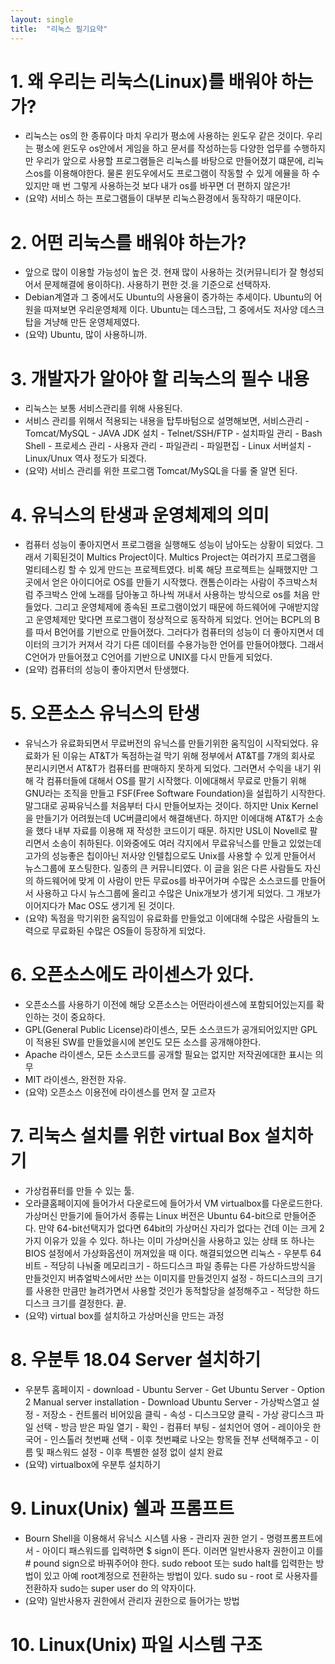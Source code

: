 ```yaml
---
layout: single
title:  "리눅스 필기요약"
---
```

 
# 1. 왜 우리는 리눅스(Linux)를 배워야 하는가?
- 리눅스는 os의 한 종류이다 마치 우리가 평소에 사용하는 윈도우 같은 것이다. 우리는 평소에 윈도우 os안에서 게임을 하고 문서를 작성하는등 다양한 업무를 수행하지만 우리가 앞으로 사용할 프로그램들은 리눅스를 바탕으로 만들어졌기 떄문에, 리눅스os를 이용해야한다. 물론 윈도우에서도 프로그램이 작동할 수 있게 에뮬을 하 수 있지만 매 번 그렇게 사용하는것 보다 내가 os를 바꾸면 더 편하지 않은가!
- (요약) 서비스 하는 프로그램들이 대부분 리눅스환경에서 동작하기 때문이다.
# 2. 어떤 리눅스를 배워야 하는가?
- 앞으로 많이 이용할 가능성이 높은 것. 현재 많이 사용하는 것(커뮤니티가 잘 형성되어서 문제해결에 용이하다). 사용하기 편한 것.을 기준으로 선택하자.
- Debian계열과 그 중에서도 Ubuntu의 사용율이 증가하는 추세이다. Ubuntu의 어원을 따져보면 우리운영체제 이다. Ubuntu는 데스크탑, 그 중에서도 저사양 데스크탑을 겨냥해 만든 운영체제였다.
- (요약) Ubuntu, 많이 사용하니까.
# 3. 개발자가 알아야 할 리눅스의 필수 내용
- 리눅스는 보통 서비스관리를 위해 사용된다.
- 서비스 관리를 위해서 적용되는 내용을 탑투바텀으로 설명해보면, 서비스관리 - Tomcat/MySQL - JAVA JDK 설치 - Telnet/SSH/FTP - 설치파일 관리 - Bash Shell - 프로세스 관리 - 사용자 관리 - 파일관리 - 파일편집 - Linux 서버설치 - Linux/Unux 역사 정도가 되겠다.
- (요약) 서비스 관리를 위한 프로그램 Tomcat/MySQL을 다룰 줄 알면 된다.
# 4. 유닉스의 탄생과 운영체제의 의미
- 컴퓨터 성능이 좋아지면서 프로그램을 실행해도 성능이 남아도는 상황이 되었다. 그래서 기획된것이 Multics Project이다. Multics Project는 여러가지 프로그램을 멀티테스킹 할 수 있게 만드는 프로젝트였다. 비록 해당 프로젝트는 실패했지만 그곳에서 얻은 아이디어로 OS를 만들기 시작했다. 캔톰슨이라는 사람이 주크박스처럼 주크박스 안에 노래를 담아놓고 하나씩 꺼내서 사용하는 방식으로 os를 처음 만들었다. 그리고 운영체제에 종속된 프로그램이었기 때문에 하드웨어에 구애받지않고 운영체제만 맞다면 프로그램이 정상적으로 동작하게 되었다. 언어는 BCPL의 B를 따서 B언어를 기반으로 만들어졌다. 그러다가 컴퓨터의 성능이 더 좋아지면서 데이터의 크기가 커져서 각기 다른 데이터를 수용가능한 언어를 만들어야했다. 그래서 C언어가 만들어졌고 C언어를 기반으로 UNIX를 다시 만들게 되었다.
- (요약) 컴퓨터의 성능이 좋아지면서 탄생했다.
# 5. 오픈소스 유닉스의 탄생
- 유닉스가 유료화되면서 무료버전의 유닉스를 만들기위한 움직임이 시작되었다. 유료화가 된 이유는 AT&T가 독점하는걸 막기 위해 정부에서 AT&T를 7개의 회사로 분리시키면서 AT&T가 컴퓨터를 판매하지 못하게 되었다. 그러면서 수익을 내기 위해 각 컴퓨터들에 대해서 OS를 팔기 시작했다. 이에대해서 무료로 만들기 위해 GNU라는 조직을 만들고 FSF(Free Software Foundation)을 설립하기 시작한다. 말그대로 공짜유닉스를 처음부터 다시 만들어보자는 것이다. 하지만 Unix Kernel을 만들기가 어려웠는데 UC버클리에서 해결해낸다. 하지만 이에대해 AT&T가 소송을 했다 내부 자료를 이용해 재 작성한 코드이기 때문. 하지만 USL이 Novell로 팔리면서 소송이 취하된다. 이와중에도 여러 각지에서 무료유닉스를 만들고 있었는데 고가의 성능좋은 칩이아닌 저사양 인텔칩으로도 Unix를 사용할 수 있게 만들어서 뉴스그룹에 포스팅한다. 일종의 큰 커뮤니티였다. 이 글을 읽은 다른 사람들도 자신의 하드웨어에 맞게 이 사람이 만든 무료os를 바꾸어가며 수많은 소스코드를 만들어서 사용하고 다시 뉴스그룹에 올리고 수많은 Unix개보가 생기게 되었다. 그 개보가 이어지다가 Mac OS도 생기게 된 것이다.
- (요약) 독점을 막기위한 움직임이 유료화를 만들었고 이에대해 수많은 사람들의 노력으로 무료화된 수많은 OS들이 등장하게 되었다.
# 6. 오픈소스에도 라이센스가 있다.
- 오픈소스를 사용하기 이전에 해당 오픈소스는 어떤라이센스에 포함되어있는지를 확인하는 것이 중요하다.
- GPL(General Public License)라이센스, 모든 소스코드가 공개되어있지만 GPL이 적용된 SW를 만들었을시에 본인도 모든 소스를 공개해야한다.
- Apache 라이센스, 모든 소스코드를 공개할 필요는 없지만 저작권에대한 표시는 의무
- MIT 라이센스, 완전한 자유.
- (요약) 오픈소스 이용전에 라이센스를 먼저 잘 고르자
# 7. 리눅스 설치를 위한 virtual Box 설치하기
- 가상컴퓨터를 만들 수 있는 툴.
- 오라클홈페이지에 들어가서 다운로드에 들어가서 VM virtualbox를 다운로드한다. 가상머신 만들기에 들어가서 종류는 Linux 버전은 Ubuntu 64-bit으로 만들어준다. 만약 64-bit선택지가 없다면 64bit의 가상머신 자리가 없다는 건데 이는 크게 2가지 이유가 있을 수 있다. 하나는 이미 가상머신을 사용하고 있는 상태 또 하나는 BIOS 설정에서 가상화옵션이 꺼져있을 때 이다. 해결되었으면 리눅스 - 우분투 64비트 - 적당히 나눠줄 메모리크기 - 하드디스크 파일 종류는 다른 가상하드방식을 만들것인지 버츄얼박스에서만 쓰는 이미지를 만들것인지 설정 - 하드디스크의 크기를 사용한 만큼만 늘려가면서 사용할 것인가 동적할당을 설정해주고 - 적당한 하드디스크 크기를 결정한다. 끝.
- (요약) virtual box를 설치하고 가상머신을 만드는 과정
# 8. 우분투 18.04 Server 설치하기
- 우분투 홈페이지 - download - Ubuntu Server - Get Ubuntu Server - Option 2 Manual server installation - Download Ubuntu Server - 가상박스열고 설정 - 저장소 - 컨트롤러 비어있음 클릭 - 속성 - 디스크모양 클릭 - 가상 광디스크 파일 선택 - 방금 받은 파일 열기 - 확인 - 컴퓨터 부팅 - 설치언어 영어 - 레이아웃 한국어 - 인스톨러 첫번째 선택 - 이후 첫번쨰로 나오는 항목들 전부 선택해주고 - 이름 및 패스워드 설정 - 이후 특별한 설정 없이 설치 완료
- (요약) virtualbox에 우분투 설치하기
# 9.  Linux(Unix) 쉘과 프롬프트
- Bourn Shell을 이용해서 유닉스 시스템 사용 - 관리자 권한 얻기 - 명령프롬프트에서 - 아이디 패스워드를 입력하면 $ sign이 뜬다. 이러면 일반사용자 권한이고 이를 # pound sign으로 바꿔주어야 한다. sudo reboot 또는 sudo halt를 입력한는 방법이 있고 아예 root계정으로 전환하는 방법이 있다. sudo su - root 로 사용자를 전환하자 sudo는 super user do 의 약자이다.
- (요약) 일반사용자 권한에서 관리자 권한으로 들어가는 방법
# 10. Linux(Unix) 파일 시스템 구조

# 
